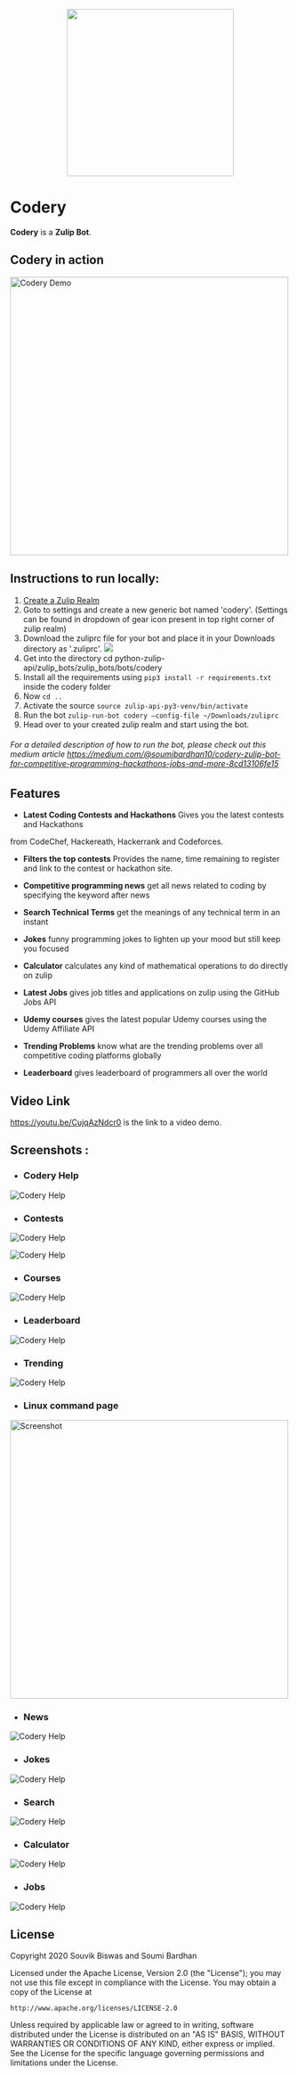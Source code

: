 <p align="center">
  <img width="300" src="https://github.com/Soumi7/codery/blob/master/Assets/codery_logo.png">
</p>

# Codery

**Codery** is a **Zulip Bot**.

## Codery in action

<img src="https://github.com/Soumi7/codery/blob/master/Assets/codery_demo.gif" height="500" alt="Codery Demo"/>

## Instructions to run locally:

1. [Create a Zulip Realm](https://zulip.com/create_realm/)
2. Goto to settings and create a new generic bot named 'codery'.
   (Settings can be found in dropdown of gear icon present in top right corner of zulip realm)
3. Download the zuliprc file for your bot and place it in your Downloads directory as '.zuliprc'.
   ![](./images/instructions.png)
4. Get into the directory cd python-zulip-api/zulip_bots/zulip_bots/bots/codery
5. Install all the requirements using `pip3 install -r requirements.txt` inside the codery folder
6. Now `cd ..`
7. Activate the source `source zulip-api-py3-venv/bin/activate`
8. Run the bot `zulip-run-bot codery —config-file ~/Downloads/zuliprc`
9. Head over to your created zulip realm and start using the bot.

###### For a detailed description of how to run the bot, please check out this medium article https://medium.com/@soumibardhan10/codery-zulip-bot-for-competitive-programming-hackathons-jobs-and-more-8cd13106fe15

## Features

-   **Latest Coding Contests and Hackathons** Gives you the latest contests and Hackathons

from CodeChef, Hackereath, Hackerrank and Codeforces.

-   **Filters the top contests** Provides the name, time remaining to register and link 
to the contest or hackathon site.

-   **Competitive programming news** get all news related to coding by specifying the keyword after news

-   **Search Technical Terms** get the meanings of any technical term in an instant

-   **Jokes** funny programming jokes to lighten up your mood but still keep you focused

-   **Calculator** calculates any kind of mathematical operations to do directly on zulip

-   **Latest Jobs** gives job titles and applications on zulip using the GitHub Jobs API

-   **Udemy courses** gives the latest popular Udemy courses using the Udemy Affiliate API

-   **Trending Problems** know what are the trending problems over all competitive coding platforms globally

-   **Leaderboard** gives leaderboard of programmers all over the world

## Video Link

https://youtu.be/CujqAzNdcr0 is the link to a video demo.

## Screenshots :

-   ### **Codery Help**

![Codery Help](https://github.com/Soumi7/codery/blob/master/Assets/s_help.png)

-   ### **Contests**

![Codery Help](https://github.com/Soumi7/codery/blob/master/Assets/s_contests.png)

![Codery Help](https://github.com/Soumi7/codery/blob/master/Assets/s_contests_2.png)

-   ### **Courses**

![Codery Help](https://github.com/Soumi7/codery/blob/master/Assets/s_courses.png)

-   ### **Leaderboard**

![Codery Help](https://github.com/Soumi7/codery/blob/master/Assets/s_leaderboard.png)

-   ### **Trending**

![Codery Help](https://github.com/Soumi7/codery/blob/master/Assets/s_trending.png)

-   ### **Linux command page**
<img src="https://github.com/Soumi7/codery/blob/master/Assets/man1.png" height="500" alt="Screenshot"/>

*   ### **News**

![Codery Help](https://github.com/Soumi7/codery/blob/master/Assets/s_news.png)

-   ### **Jokes**

![Codery Help](https://github.com/Soumi7/codery/blob/master/Assets/s_jokes.png)

-   ### **Search**

![Codery Help](https://github.com/Soumi7/codery/blob/master/Assets/s_dictionary.png)

-   ### **Calculator**

![Codery Help](https://github.com/Soumi7/codery/blob/master/Assets/s_calculator.png)

-   ### **Jobs**

![Codery Help](https://github.com/Soumi7/codery/blob/master/Assets/s_jobs.png)

## License

Copyright 2020 Souvik Biswas and Soumi Bardhan

Licensed under the Apache License, Version 2.0 (the "License");
you may not use this file except in compliance with the License.
You may obtain a copy of the License at

    http://www.apache.org/licenses/LICENSE-2.0

Unless required by applicable law or agreed to in writing, software
distributed under the License is distributed on an "AS IS" BASIS,
WITHOUT WARRANTIES OR CONDITIONS OF ANY KIND, either express or implied.
See the License for the specific language governing permissions and
limitations under the License.
